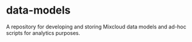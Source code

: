 # data-models
A repository for developing and storing Mixcloud data models and ad-hoc scripts for analytics purposes.
